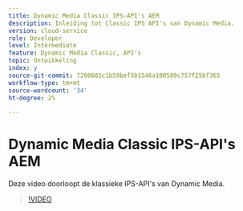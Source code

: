 ```yaml
---
title: Dynamic Media Classic IPS-API's AEM
description: Inleiding tot Classic IPS API's van Dynamic Media.
version: cloud-service
role: Developer
level: Intermediate
feature: Dynamic Media Classic, API's
topic: Ontwikkeling
index: y
source-git-commit: 7200601c1b59bef5b1546a100589c757f25bf365
workflow-type: tm+mt
source-wordcount: '34'
ht-degree: 2%

---
```



# Dynamic Media Classic IPS-API&#39;s AEM

Deze video doorloopt de klassieke IPS-API&#39;s van Dynamic Media.

>[!VIDEO](https://video.tv.adobe.com/v/335453?quality=9&learn=on)
